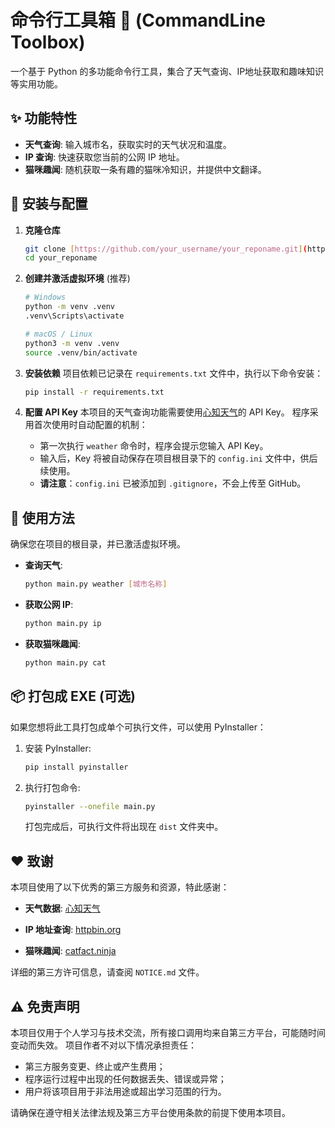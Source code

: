 # 命令行工具箱 🧰 (CommandLine Toolbox)

一个基于 Python 的多功能命令行工具，集合了天气查询、IP地址获取和趣味知识等实用功能。

## ✨ 功能特性

- **天气查询**: 输入城市名，获取实时的天气状况和温度。
- **IP 查询**: 快速获取您当前的公网 IP 地址。
- **猫咪趣闻**: 随机获取一条有趣的猫咪冷知识，并提供中文翻译。

## 🔧 安装与配置

1.  **克隆仓库**
    ```bash
    git clone [https://github.com/your_username/your_reponame.git](https://github.com/your_username/your_reponame.git)
    cd your_reponame
    ```

2.  **创建并激活虚拟环境** (推荐)
    ```bash
    # Windows
    python -m venv .venv
    .venv\Scripts\activate
    
    # macOS / Linux
    python3 -m venv .venv
    source .venv/bin/activate
    ```

3.  **安装依赖**
    项目依赖已记录在 `requirements.txt` 文件中，执行以下命令安装：
    ```bash
    pip install -r requirements.txt
    ```

4.  **配置 API Key**
    本项目的天气查询功能需要使用[心知天气](https://www.seniverse.com/)的 API Key。
    程序采用首次使用时自动配置的机制：
    - 第一次执行 `weather` 命令时，程序会提示您输入 API Key。
    - 输入后，Key 将被自动保存在项目根目录下的 `config.ini` 文件中，供后续使用。
    - **请注意**：`config.ini` 已被添加到 `.gitignore`，不会上传至 GitHub。

## 🚀 使用方法

确保您在项目的根目录，并已激活虚拟环境。

- **查询天气**:
  ```bash
  python main.py weather [城市名称]
  ```
  
- **获取公网 IP**:
  ```bash
  python main.py ip
  ```
  
- **获取猫咪趣闻**:
  ```bash
  python main.py cat
  ```
  
## 📦 打包成 EXE (可选)
如果您想将此工具打包成单个可执行文件，可以使用 PyInstaller：

1. 安装 PyInstaller:
    ```Bash
    pip install pyinstaller
    ```

2. 执行打包命令:
    ```Bash
    pyinstaller --onefile main.py
    ```
    打包完成后，可执行文件将出现在 `dist` 文件夹中。

## ❤️ 致谢
本项目使用了以下优秀的第三方服务和资源，特此感谢：

- **天气数据**: [心知天气](https://www.seniverse.com/)

- **IP 地址查询**: [httpbin.org](https://httpbin.org/)

- **猫咪趣闻**: [catfact.ninja](https://catfact.ninja/)

详细的第三方许可信息，请查阅 `NOTICE.md` 文件。

## ⚠️ 免责声明

本项目仅用于个人学习与技术交流，所有接口调用均来自第三方平台，可能随时间变动而失效。
 项目作者不对以下情况承担责任：

- 第三方服务变更、终止或产生费用；
- 程序运行过程中出现的任何数据丢失、错误或异常；
- 用户将该项目用于非法用途或超出学习范围的行为。

请确保在遵守相关法律法规及第三方平台使用条款的前提下使用本项目。